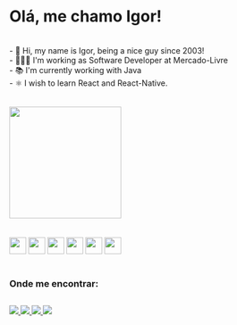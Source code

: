 # Olá, me chamo Igor!

<br>
- 👋 Hi, my name is Igor, being a nice guy since 2003!<br>
- 👨🏽‍💻 I'm working as Software Developer at Mercado-Livre <br>
- 📚 I'm currently working with Java<br>
- ⚛️ I wish to learn React and React-Native.<br><br>

<link rel="stylesheet" href="https://cdn.jsdelivr.net/gh/devicons/devicon@v2.15.1/devicon.min.css">
<br>
<div style="display: inline_block">
  <a href="https://beacons.ai/igorbraganca2003">
  <img height="200em" src="https://github-readme-stats.vercel.app/api?username=igorbraganca2003&show_icons=true&theme=default#gh-light-mode-only)](https://github.com/igorbraganca2003/github-readme-stats#gh-light-mode-only">
<!--   <img height="200em" src="https://github-readme-stats.vercel.app/api/top-langs/?username=igorbraganca2003&layout=compact)](https://github.com/igorbraganca2003/github-readme-stats"> -->
</div><br><br>
          
<div style="display: inline_block">
   <a src="#">
     <img height="30em" src="https://cdn.jsdelivr.net/gh/devicons/devicon/icons/swift/swift-original.svg" />
   </a>
   <a src="#">
      <img height="30em" src="https://cdn.jsdelivr.net/gh/devicons/devicon/icons/python/python-original.svg" />
   </a>
   <a src="#">
      <img height="30em" src="https://cdn.jsdelivr.net/gh/devicons/devicon/icons/javascript/javascript-original.svg" />
   </a>
   <a src="#">
      <img height="30em" src="https://cdn.jsdelivr.net/gh/devicons/devicon/icons/html5/html5-original.svg" />
   </a>
   <a src="#">
      <img height="30em" src="https://cdn.jsdelivr.net/gh/devicons/devicon/icons/css3/css3-original.svg" />
   </a>   
  <a src="#">
      <img height="30em" src="https://cdn.jsdelivr.net/gh/devicons/devicon/icons/java/java-original.svg" />
   </a>
</div> 
<br>
  
### Onde me encontrar: 
##  
<div>
  <a href="mailto:igor.braganca2003@gmail.com">
    <img src="https://img.shields.io/badge/Gmail-D14836?style=for-the-badge&logo=gmail&logoColor=white">
  </a>
  <a href="https://www.linkedin.com/in/igor-bragança-8443a519b/">
    <img src="https://img.shields.io/badge/LinkedIn-0077B5?style=for-the-badge&logo=linkedin&logoColor=white">
  </a>
  <a href="https://www.instagram.com/igor.braganca/">
    <img src="https://img.shields.io/badge/Instagram-E4405F?style=for-the-badge&logo=instagram&logoColor=white">
  </a>
  <a href="https://www.facebook.com/profile.php?id=100011540747265">
    <img src="https://img.shields.io/badge/Facebook-1877F2?style=for-the-badge&logo=facebook&logoColor=white">
  </a>
</div>
